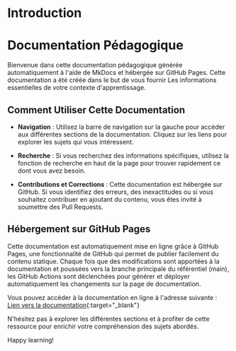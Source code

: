 # Introduction

# Documentation Pédagogique

Bienvenue dans cette documentation pédagogique générée automatiquement à l'aide de MkDocs et hébergée sur GitHub Pages. Cette documentation a été créée dans le but de vous fournir Les informations essentielles de votre contexte d'apprentissage.

## Comment Utiliser Cette Documentation

- **Navigation** : Utilisez la barre de navigation sur la gauche pour accéder aux différentes sections de la documentation. Cliquez sur les liens pour explorer les sujets qui vous intéressent.

- **Recherche** : Si vous recherchez des informations spécifiques, utilisez la fonction de recherche en haut de la page pour trouver rapidement ce dont vous avez besoin.

- **Contributions et Corrections** : Cette documentation est hébergée sur GitHub. Si vous identifiez des erreurs, des inexactitudes ou si vous souhaitez contribuer en ajoutant du contenu, vous êtes invité à soumettre des Pull Requests.

## Hébergement sur GitHub Pages

Cette documentation est automatiquement mise en ligne grâce à GitHub Pages, une fonctionnalité de GitHub qui permet de publier facilement du contenu statique. Chaque fois que des modifications sont apportées à la documentation et poussées vers la branche principale du référentiel (main), les GitHub Actions sont déclenchées pour générer et déployer automatiquement les changements sur la page de documentation.

Vous pouvez accéder à la documentation en ligne à l'adresse suivante : [Lien vers la documentation](https://squidfunk.github.io/mkdocs-material/publishing-your-site/){:target="_blank"}

N'hésitez pas à explorer les différentes sections et à profiter de cette ressource pour enrichir votre compréhension des sujets abordés.

Happy learning!
